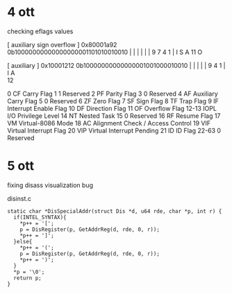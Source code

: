 # 4 ott

checking eflags values


[ auxiliary sign overflow ]
0x80001a92
0b10000000000000000001101010010010
                      | | |  |  |
                      | 9 7  4  1
                      | I S  A
                      11
                      O
                       
[ auxiliary ]
0x10001212
0b10000000000000001001000010010
                  |  |    |  |
                  |  9    4  1
                  |  I    A   
                  12

0 	CF 	Carry Flag
1 	1 	Reserved
2 	PF 	Parity Flag
3 	0 	Reserved
4 	AF 	Auxiliary Carry Flag
5 	0 	Reserved
6 	ZF 	Zero Flag
7 	SF 	Sign Flag
8 	TF 	Trap Flag
9 	IF 	Interrupt Enable Flag
10 	DF 	Direction Flag
11 	OF 	Overflow Flag
12-13 	IOPL 	I/O Privilege Level
14 	NT 	Nested Task
15 	0 	Reserved
16 	RF 	Resume Flag
17 	VM 	Virtual-8086 Mode
18 	AC 	Alignment Check / Access Control
19 	VIF 	Virtual Interrupt Flag
20 	VIP 	Virtual Interrupt Pending
21 	ID 	ID Flag
22-63 	0 	Reserved 


# 5 ott

fixing disass visualization bug

disinst.c
```
static char *DisSpecialAddr(struct Dis *d, u64 rde, char *p, int r) {
  if(INTEL_SYNTAX){
    *p++ = '[';
    p = DisRegister(p, GetAddrReg(d, rde, 0, r));
    *p++ = ']';
  }else{
    *p++ = '(';
    p = DisRegister(p, GetAddrReg(d, rde, 0, r));
    *p++ = ')';
  }
  *p = '\0';
  return p;
}
```


